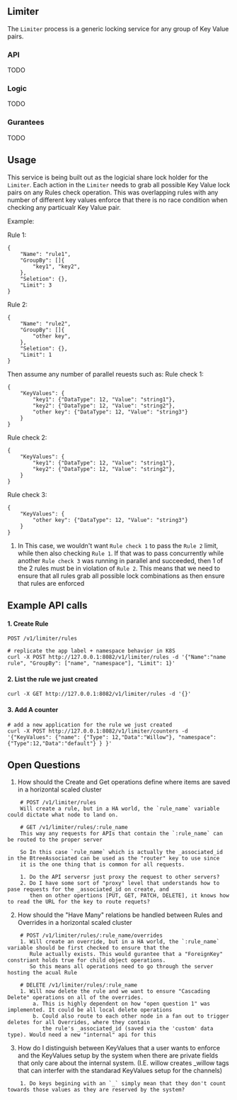 Limiter
-------

The `Limiter` process is a generic locking service for any group of Key Value pairs.

### API
TODO

### Logic
TODO

### Gurantees
TODO


## Usage

This service is being built out as the logicial share lock holder for the `Limiter`. Each action in the `Limiter` needs
to grab all possible Key Value lock pairs on any Rules check operation. This was overlapping rules with any number of
different key values enforce that there is no race condition when checking any particualr Key Value pair.

Example:

Rule 1:
```
{
	"Name": "rule1",
	"GroupBy": []{
        "key1", "key2",
    },
	"Seletion": {},
	"Limit": 3
}
```

Rule 2:
```
{
	"Name": "rule2",
	"GroupBy": []{
        "other key",
    },
	"Seletion": {},
	"Limit": 1
}
```

Then assume any number of parallel reuests such as:
Rule check 1:
```
{
    "KeyValues": { 
        "key1": {"DataType": 12, "Value": "string1"},
        "key2": {"DataType": 12, "Value": "string2"},
        "other key": {"DataType": 12, "Value": "string3"}
    }
}
```

Rule check 2:
```
{
    "KeyValues": { 
        "key1": {"DataType": 12, "Value": "string1"},
        "key2": {"DataType": 12, "Value": "string2"},
    }
}
```

Rule check 3:
```
{
    "KeyValues": { 
        "other key": {"DataType": 12, "Value": "string3"}
    }
}
```

1. In This case, we wouldn't want `Rule check 1` to pass the `Rule 2` limit, while then also checking `Rule 1`.
   If that was to pass concurrently while another `Rule check 3` was running in parallel and succeeded, then 1 of the 2 rules
   must be in violation of `Rule 2`. This means that we need to ensure that all rules grab all possible lock combinations
   as then ensure that rules are enforced

## Example API calls

#### 1. Create Rule
`POST /v1/limiter/rules`

```
# replicate the app label + namespace behavior in K8S
curl -X POST http://127.0.0.1:8082/v1/limiter/rules -d '{"Name":"name rule", "GroupBy": ["name", "namespace"], "Limit": 1}'
```

#### 2. List the rule we just created
```
curl -X GET http://127.0.0.1:8082/v1/limiter/rules -d '{}'
```

#### 3. Add A counter
```
# add a new application for the rule we just created
curl -X POST http://127.0.0.1:8082/v1/limiter/counters -d '{"KeyValues": {"name": {"Type": 12,"Data":"Willow"}, "namespace":{"Type":12,"Data":"default"} } }'
```

## Open Questions

1. How should the Create and Get operations define where items are saved in a horizontal scaled cluster 
```
    # POST /v1/limiter/rules
    Will create a rule, but in a HA world, the `rule_name` variable could dictate what node to land on.

    # GET /v1/limiter/rules/:rule_name
    This way any requests for APIs that contain the `:rule_name` can be routed to the proper server

    So In this case `rule_name` which is actually the _associated_id in the BtreeAssociated can be used as the "router" key to use since
    it is the one thing that is common for all requests.

    1. Do the API serversr just proxy the request to other servers?
    2. Do I have some sort of "proxy" level that understands how to pase requests for the _associated_id on create, and
       then on other opertions [PUT, GET, PATCH, DELETE], it knows how to read the URL for the key to route requets?
```

2. How should the "Have Many" relations be handled between Rules and Overrides in a horizontal scaled cluster
```
    # POST /v1/limiter/rules/:rule_name/overrides
    1. Will create an override, but in a HA world, the `:rule_name` variable should be first checked to ensure that the
       Rule actually exists. This would gurantee that a "ForeignKey" constriant holds true for child object operations.
       So this means all operations need to go through the server hosting the acual Rule

    # DELETE /v1/limiter/rules/:rule_name
    1. Will now delete the rule and we want to ensure "Cascading Delete" operations on all of the overrides.
        a. This is highly dependent on how "open question 1" was implemented. It could be all local delete operations
        b. Could also route to each other node in a fan out to trigger deletes for all Overrides, where they contain
           the rule's _associated_id (saved via the 'custom' data type). Would need a new "internal" api for this
```

3. How do I distinguish between KeyValues that a user wants to enforce and the KeyValues setup by the system when there
   are private fields that only care about the internal system. (I.E. willow creates _willow tags that can interfer with
   the standarad KeyValues setup for the channels)
```
    1. Do keys begining with an `_` simply mean that they don't count towards those values as they are reserved by the system?
```